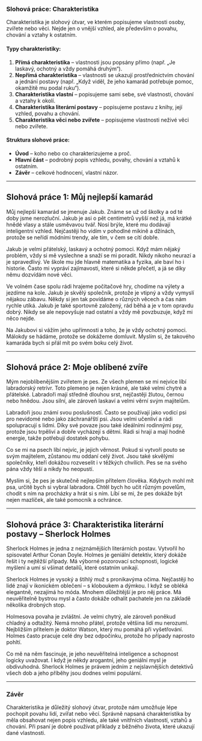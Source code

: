 ### **Slohová práce: Charakteristika**  

Charakteristika je slohový útvar, ve kterém popisujeme vlastnosti osoby, zvířete nebo věci. Nejde jen o vnější vzhled, ale především o povahu, chování a vztahy k ostatním.  

#### **Typy charakteristiky:**  
1. **Přímá charakteristika** – vlastnosti jsou popsány přímo (např. „Je laskavý, ochotný a vždy pomáhá druhým“).  
2. **Nepřímá charakteristika** – vlastnosti se ukazují prostřednictvím chování a jednání postavy (např. „Když viděl, že jeho kamarád potřebuje pomoc, okamžitě mu podal ruku“).  
3. **Charakteristika vlastní** – popisujeme sami sebe, své vlastnosti, chování a vztahy k okolí.  
4. **Charakteristika literární postavy** – popisujeme postavu z knihy, její vzhled, povahu a chování.  
5. **Charakteristika věci nebo zvířete** – popisujeme vlastnosti neživé věci nebo zvířete.  

#### **Struktura slohové práce:**  
- **Úvod** – koho nebo co charakterizujeme a proč.  
- **Hlavní část** – podrobný popis vzhledu, povahy, chování a vztahů k ostatním.  
- **Závěr** – celkové hodnocení, vlastní názor.  

---

## **Slohová práce 1: Můj nejlepší kamarád**  

Můj nejlepší kamarád se jmenuje Jakub. Známe se už od školky a od té doby jsme nerozluční. Jakub je asi o pět centimetrů vyšší než já, má krátké hnědé vlasy a stále usměvavou tvář. Nosí brýle, které mu dodávají inteligentní vzhled. Nejčastěji ho vidím v pohodlné mikině a džínách, protože se neřídí módními trendy, ale tím, v čem se cítí dobře.  

Jakub je velmi přátelský, laskavý a ochotný pomoci. Když mám nějaký problém, vždy si mě vyslechne a snaží se mi poradit. Nikdy nikoho neurazí a je spravedlivý. Ve škole mu jde hlavně matematika a fyzika, ale baví ho i historie. Často mi vypráví zajímavosti, které si někde přečetl, a já se díky němu dozvídám nové věci.  

Ve volném čase spolu rádi hrajeme počítačové hry, chodíme na výlety a jezdíme na kole. Jakub je skvělý společník, protože je vtipný a vždy vymyslí nějakou zábavu. Někdy si jen tak povídáme o různých věcech a čas nám rychle utíká. Jakub je také sportovně založený, rád běhá a je v tom opravdu dobrý. Nikdy se ale nepovyšuje nad ostatní a vždy mě povzbuzuje, když mi něco nejde.  

Na Jakubovi si vážím jeho upřímnosti a toho, že je vždy ochotný pomoci. Málokdy se hádáme, protože se dokážeme domluvit. Myslím si, že takového kamaráda bych si přál mít po svém boku celý život.  

---

## **Slohová práce 2: Moje oblíbené zvíře**  

Mým nejoblíbenějším zvířetem je pes. Ze všech plemen se mi nejvíce líbí labradorský retrívr. Toto plemeno je nejen krásné, ale také velmi chytré a přátelské. Labradoři mají středně dlouhou srst, nejčastěji žlutou, černou nebo hnědou. Jsou silní, ale zároveň laskaví a velmi věrní svým majitelům.  

Labradoři jsou známí svou poslušností. Často se používají jako vodicí psi pro nevidomé nebo jako záchranářští psi. Jsou velmi učenliví a rádi spolupracují s lidmi. Díky své povaze jsou také ideálními rodinnými psy, protože jsou trpěliví a dobře vycházejí s dětmi. Rádi si hrají a mají hodně energie, takže potřebují dostatek pohybu.  

Co se mi na psech líbí nejvíc, je jejich věrnost. Pokud si vytvoří pouto se svým majitelem, zůstanou mu oddaní celý život. Jsou také skvělými společníky, kteří dokážou rozveselit i v těžkých chvílích. Pes se na svého pána vždy těší a nikdy ho neopustí.  

Myslím si, že pes je skutečně nejlepším přítelem člověka. Kdybych mohl mít psa, určitě bych si vybral labradora. Chtěl bych ho učit různým povelům, chodit s ním na procházky a hrát si s ním. Líbí se mi, že pes dokáže být nejen mazlíček, ale také pomocník a ochránce.  

---

## **Slohová práce 3: Charakteristika literární postavy – Sherlock Holmes**  

Sherlock Holmes je jedna z nejznámějších literárních postav. Vytvořil ho spisovatel Arthur Conan Doyle. Holmes je geniální detektiv, který dokáže řešit i ty nejtěžší případy. Má výborné pozorovací schopnosti, logické myšlení a umí si všímat detailů, které ostatním unikají.  

Sherlock Holmes je vysoký a štíhlý muž s pronikavýma očima. Nejčastěji ho lidé znají v ikonickém oblečení – s kloboukem a dýmkou. I když se obléká elegantně, nezajímá ho móda. Mnohem důležitější je pro něj práce. Má neuvěřitelně bystrou mysl a často dokáže odhalit pachatele jen na základě několika drobných stop.  

Holmesova povaha je zvláštní. Je velmi chytrý, ale zároveň poněkud chladný a odtažitý. Nemá mnoho přátel, protože většina lidí mu nerozumí. Nejbližším přítelem je doktor Watson, který mu pomáhá při vyšetřování. Holmes často pracuje celé dny bez odpočinku, protože ho případy naprosto pohltí.  

Co mě na něm fascinuje, je jeho neuvěřitelná inteligence a schopnost logicky uvažovat. I když je někdy arogantní, jeho geniální mysl je obdivuhodná. Sherlock Holmes je právem jedním z nejslavnějších detektivů všech dob a jeho příběhy jsou dodnes velmi populární.  

---

### **Závěr**  
Charakteristika je důležitý slohový útvar, protože nám umožňuje lépe pochopit povahu lidí, zvířat nebo věcí. Správně napsaná charakteristika by měla obsahovat nejen popis vzhledu, ale také vnitřních vlastností, vztahů a chování. Při psaní je dobré používat příklady z běžného života, které ukazují dané vlastnosti.